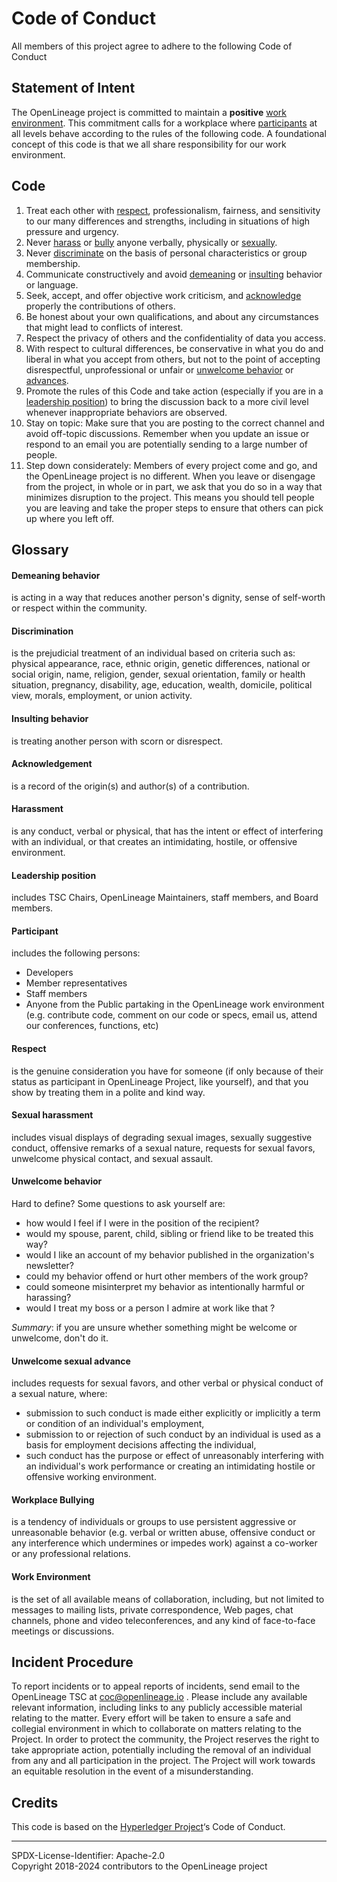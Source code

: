 # Code of Conduct

All members of this project agree to adhere to the following Code of Conduct

## Statement of Intent

The OpenLineage project is committed to maintain a **positive** [work environment](#work-environment). This commitment calls for a workplace where [participants](#participant) at all levels behave according to the rules of the following code. A foundational concept of this code is that we all share responsibility for our work environment.
## Code
1. Treat each other with [respect](#respect), professionalism, fairness, and sensitivity to our many differences and strengths, including in situations of high pressure and urgency.
1. Never [harass](#harassment) or [bully](#workplace-bullying) anyone verbally, physically or [sexually](#sexual-harassment).
1. Never [discriminate](#discrimination) on the basis of personal characteristics or group membership.
1. Communicate constructively and avoid [demeaning](#demeaning-behavior) or [insulting](#insulting-behavior) behavior or language.
1. Seek, accept, and offer objective work criticism, and [acknowledge](#acknowledgement) properly the contributions of others.
1. Be honest about your own qualifications, and about any circumstances that might lead to conflicts of interest.
1. Respect the privacy of others and the confidentiality of data you access.
1. With respect to cultural differences, be conservative in what you do and liberal in what you accept from others, but not to the point of accepting disrespectful, unprofessional or unfair or [unwelcome behavior](#unwelcome-behavior) or [advances](#unwelcome-sexual-advance).
1. Promote the rules of this Code and take action (especially if you are in a [leadership position](#leadership-position)) to bring the discussion back to a more civil level whenever inappropriate behaviors are observed.
1. Stay on topic: Make sure that you are posting to the correct channel and avoid off-topic discussions. Remember when you update an issue or respond to an email you are potentially sending to a large number of people.
1. Step down considerately: Members of every project come and go, and the OpenLineage project is no different. When you leave or disengage from the project, in whole or in part, we ask that you do so in a way that minimizes disruption to the project. This means you should tell people you are leaving and take the proper steps to ensure that others can pick up where you left off.

## Glossary
#### Demeaning behavior
is acting in a way that reduces another person's dignity, sense of self-worth or respect within the community.

#### Discrimination
is the prejudicial treatment of an individual based on criteria such as: physical appearance, race, ethnic origin, genetic differences, national or social origin, name, religion, gender, sexual orientation, family or health situation, pregnancy, disability, age, education, wealth, domicile, political view, morals, employment, or union activity.

#### Insulting behavior
is treating another person with scorn or disrespect.

#### Acknowledgement
is a record of the origin(s) and author(s) of a contribution.

#### Harassment
is any conduct, verbal or physical, that has the intent or effect of interfering with an individual, or that creates an intimidating, hostile, or offensive environment.

#### Leadership position
includes TSC Chairs, OpenLineage Maintainers, staff members, and Board members.

#### Participant
includes the following persons:
* Developers
* Member representatives
* Staff members
* Anyone from the Public partaking in the OpenLineage work environment (e.g. contribute code, comment on our code or specs, email us, attend our conferences, functions, etc)

#### Respect
is the genuine consideration you have for someone (if only because of their status as participant in OpenLineage Project, like yourself), and that you show by treating them in a polite and kind way.

#### Sexual harassment
includes visual displays of degrading sexual images, sexually suggestive conduct, offensive remarks of a sexual nature, requests for sexual favors, unwelcome physical contact, and sexual assault.

#### Unwelcome behavior
Hard to define? Some questions to ask yourself are:
* how would I feel if I were in the position of the recipient?
* would my spouse, parent, child, sibling or friend like to be treated this way?
* would I like an account of my behavior published in the organization's newsletter?
* could my behavior offend or hurt other members of the work group?
* could someone misinterpret my behavior as intentionally harmful or harassing?
* would I treat my boss or a person I admire at work like that ?

_Summary_: if you are unsure whether something might be welcome or unwelcome, don't do it.

#### Unwelcome sexual advance
includes requests for sexual favors, and other verbal or physical conduct of a sexual nature, where:
* submission to such conduct is made either explicitly or implicitly a term or condition of an individual's employment,
* submission to or rejection of such conduct by an individual is used as a basis for employment decisions affecting the individual,
* such conduct has the purpose or effect of unreasonably interfering with an individual's work performance or creating an intimidating hostile or offensive working environment.

#### Workplace Bullying
is a tendency of individuals or groups to use persistent aggressive or unreasonable behavior (e.g. verbal or written abuse, offensive conduct or any interference which undermines or impedes work) against a co-worker or any professional relations.

#### Work Environment
is the set of all available means of collaboration, including, but not limited to messages to mailing lists, private correspondence, Web pages, chat channels, phone and video teleconferences, and any kind of face-to-face meetings or discussions.

## Incident Procedure

To report incidents or to appeal reports of incidents, send email to the OpenLineage TSC at coc@openlineage.io . 
Please include any available relevant information, including links to any publicly accessible material relating to the matter. 
Every effort will be taken to ensure a safe and collegial environment in which to collaborate on matters relating to the Project. In order to protect the community,
the Project reserves the right to take appropriate action, potentially including the removal of an individual from any and all participation in the project. 
The Project will work towards an equitable resolution in the event of a misunderstanding.

## Credits

This code is based on the [Hyperledger Project](https://github.com/hyperledger/hyperledger/wiki/Hyperledger-Project-Code-of-Conduct)‘s Code of Conduct.

----
SPDX-License-Identifier: Apache-2.0\
Copyright 2018-2024 contributors to the OpenLineage project
